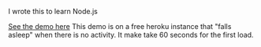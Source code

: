 I wrote this to learn Node.js

[See the demo here](http://fire-habit-tracker.herokuapp.com/) This demo is on a free heroku instance that "falls asleep" when there is no activity. It make take 60 seconds for the first load.
